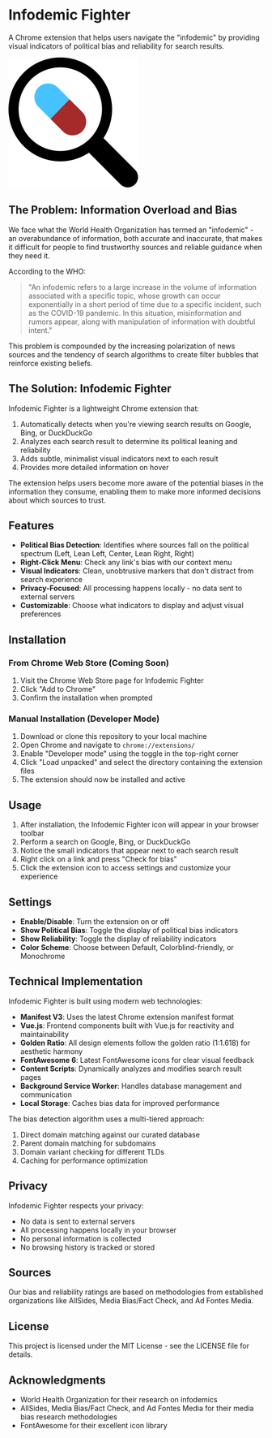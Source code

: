 # Infodemic Fighter

A Chrome extension that helps users navigate the "infodemic" by providing visual indicators of political bias and reliability for search results.

![Infodemic Fighter Logo](assets/icons/icon128.svg)

## The Problem: Information Overload and Bias

We face what the World Health Organization has termed an "infodemic" - an overabundance of information, both accurate and inaccurate, that makes it difficult for people to find trustworthy sources and reliable guidance when they need it.

According to the WHO:

> "An infodemic refers to a large increase in the volume of information associated with a specific topic, whose growth can occur exponentially in a short period of time due to a specific incident, such as the COVID-19 pandemic. In this situation, misinformation and rumors appear, along with manipulation of information with doubtful intent."

This problem is compounded by the increasing polarization of news sources and the tendency of search algorithms to create filter bubbles that reinforce existing beliefs.

## The Solution: Infodemic Fighter

Infodemic Fighter is a lightweight Chrome extension that:

1. Automatically detects when you're viewing search results on Google, Bing, or DuckDuckGo
2. Analyzes each search result to determine its political leaning and reliability
3. Adds subtle, minimalist visual indicators next to each result
4. Provides more detailed information on hover

The extension helps users become more aware of the potential biases in the information they consume, enabling them to make more informed decisions about which sources to trust.

## Features

- **Political Bias Detection**: Identifies where sources fall on the political spectrum (Left, Lean Left, Center, Lean Right, Right)
- **Right-Click Menu**: Check any link's bias with our context menu
- **Visual Indicators**: Clean, unobtrusive markers that don't distract from search experience
- **Privacy-Focused**: All processing happens locally - no data sent to external servers
- **Customizable**: Choose what indicators to display and adjust visual preferences

## Installation

### From Chrome Web Store (Coming Soon)

1. Visit the Chrome Web Store page for Infodemic Fighter
2. Click "Add to Chrome"
3. Confirm the installation when prompted

### Manual Installation (Developer Mode)

1. Download or clone this repository to your local machine
2. Open Chrome and navigate to `chrome://extensions/`
3. Enable "Developer mode" using the toggle in the top-right corner
4. Click "Load unpacked" and select the directory containing the extension files
5. The extension should now be installed and active

## Usage

1. After installation, the Infodemic Fighter icon will appear in your browser toolbar
2. Perform a search on Google, Bing, or DuckDuckGo
3. Notice the small indicators that appear next to each search result
4. Right click on a link and press "Check for bias"
5. Click the extension icon to access settings and customize your experience

## Settings

- **Enable/Disable**: Turn the extension on or off
- **Show Political Bias**: Toggle the display of political bias indicators
- **Show Reliability**: Toggle the display of reliability indicators
- **Color Scheme**: Choose between Default, Colorblind-friendly, or Monochrome

## Technical Implementation

Infodemic Fighter is built using modern web technologies:

- **Manifest V3**: Uses the latest Chrome extension manifest format
- **Vue.js**: Frontend components built with Vue.js for reactivity and maintainability
- **Golden Ratio**: All design elements follow the golden ratio (1:1.618) for aesthetic harmony
- **FontAwesome 6**: Latest FontAwesome icons for clear visual feedback
- **Content Scripts**: Dynamically analyzes and modifies search result pages
- **Background Service Worker**: Handles database management and communication
- **Local Storage**: Caches bias data for improved performance

The bias detection algorithm uses a multi-tiered approach:
1. Direct domain matching against our curated database
2. Parent domain matching for subdomains
3. Domain variant checking for different TLDs
4. Caching for performance optimization

## Privacy

Infodemic Fighter respects your privacy:

- No data is sent to external servers
- All processing happens locally in your browser
- No personal information is collected
- No browsing history is tracked or stored

## Sources

Our bias and reliability ratings are based on methodologies from established organizations like AllSides, Media Bias/Fact Check, and Ad Fontes Media.

## License

This project is licensed under the MIT License - see the LICENSE file for details.

## Acknowledgments

- World Health Organization for their research on infodemics
- AllSides, Media Bias/Fact Check, and Ad Fontes Media for their media bias research methodologies
- FontAwesome for their excellent icon library